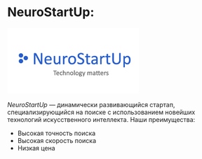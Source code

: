 # NeuroStartUp:

![logo NeuroStarUp](logo.png)

*NeuroStartUp* — динамически развивающийся стартап, специализирующийся на поиске с использованием новейших технологий искусственного интеллекта. 
Наши преимущества:

- Высокая точность поиска
- Высокая скорость поиска
- Низкая цена